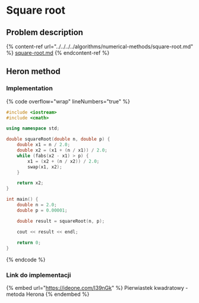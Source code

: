# Square root

## Problem description

{% content-ref url="../../../../algorithms/numerical-methods/square-root.md" %}
[square-root.md](../../../../algorithms/numerical-methods/square-root.md)
{% endcontent-ref %}

## Heron method

### Implementation

{% code overflow="wrap" lineNumbers="true" %}
```cpp
#include <iostream>
#include <cmath>

using namespace std;

double squareRoot(double n, double p) {
    double x1 = n / 2.0;
    double x2 = (x1 + (n / x1)) / 2.0;
    while (fabs(x2 - x1) > p) {
        x1 = (x2 + (n / x2)) / 2.0;
        swap(x1, x2);
    }

    return x2;
}

int main() {
    double n = 2.0;
    double p = 0.00001;

    double result = squareRoot(n, p);

    cout << result << endl;
    
    return 0;
}
```
{% endcode %}

### Link do implementacji

{% embed url="https://ideone.com/I39nGk" %}
Pierwiastek kwadratowy - metoda Herona
{% endembed %}
